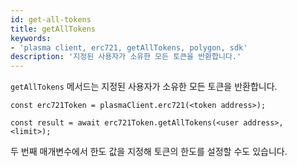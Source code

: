 ```yaml
---
id: get-all-tokens
title: getAllTokens
keywords:
- 'plasma client, erc721, getAllTokens, polygon, sdk'
description: '지정된 사용자가 소유한 모든 토큰을 반환합니다.'
---
```


`getAllTokens` 메서드는 지정된 사용자가 소유한 모든 토큰을 반환합니다.

```
const erc721Token = plasmaClient.erc721(<token address>);

const result = await erc721Token.getAllTokens(<user address>, <limit>);

```

두 번째 매개변수에서 한도 값을 지정해 토큰의 한도를 설정할 수도 있습니다.
